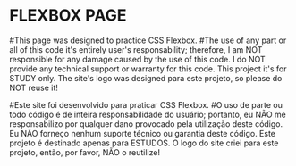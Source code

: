 # FLEXBOX PAGE

#This page was designed to practice CSS Flexbox.
#The use of any part or all of this code it's entirely user's responsability; therefore,
I am NOT responsible for any damage caused by the use of this code. 
I do NOT provide any technical support or warranty for this code.
This project it's for STUDY only.
The site's logo was designed para este projeto, so please do NOT reuse it!

#Este site foi desenvolvido para praticar CSS Flexbox.
#O uso de parte ou todo código é de inteira responsabilidade do usuário; portanto,
eu NÃO me responsabilizo por qualquer dano provocado pela utilização deste código. 
Eu NÃO forneço nenhum suporte técnico ou garantia deste código.
Este projeto é destinado apenas para ESTUDOS.
O logo do site criei para este projeto, então, por favor, NÃO o reutilize!




